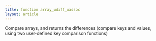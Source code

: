 ```yaml
---
title: function array_udiff_uassoc
layout: article
---
```

Compare arrays, and returns the differences (compare keys and values, using two user-defined key comparison functions)